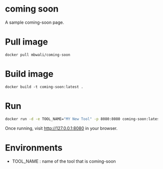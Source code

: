 # coming soon
A sample coming-soon page.

# Pull image
```docker pull mbwali/coming-soon```

# Build image 
```docker build -t coming-soon:latest .```

# Run

```bash
docker run -d -e TOOL_NAME="MY New Tool" -p 8080:8080 coming-soon:latest  
```

Once running, visit http://127.0.0.1:8080 in your browser.

# Environments
- TOOL_NAME : name of the tool that is coming-soon
